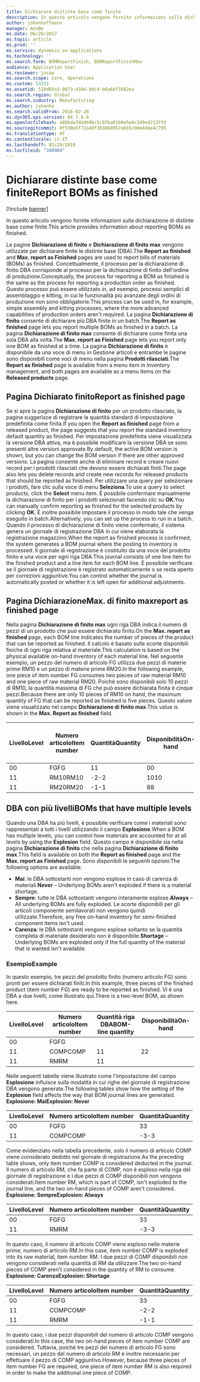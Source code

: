 ```yaml
---
title: Dichiarare distinte base come finite
description: In questo articolo vengono fornite informazioni sulla dichiarazione di distinte base come finite.
author: johanhoffmann
manager: AnnBe
ms.date: 06/20/2017
ms.topic: article
ms.prod: ''
ms.service: dynamics-ax-applications
ms.technology: ''
ms.search.form: BOMReportFinish, BOMReportFinishMax
audience: Application User
ms.reviewer: josaw
ms.search.scope: Core, Operations
ms.custom: 53251
ms.assetid: 510d05a3-0073-438d-b0c4-b6a6df1882ea
ms.search.region: Global
ms.search.industry: Manufacturing
ms.author: johanho
ms.search.validFrom: 2016-02-28
ms.dyn365.ops.version: AX 7.0.0
ms.openlocfilehash: a80bda7dd469bc5c07ba0160e5e8c349ed2137fd
ms.sourcegitcommit: 0f530e5f72a40f383868957a6b5cb0e446e4c795
ms.translationtype: HT
ms.contentlocale: it-IT
ms.lasthandoff: 01/29/2019
ms.locfileid: "340984"
---
```

# <a name="report-boms-as-finished"></a><span data-ttu-id="149a9-103">Dichiarare distinte base come finite</span><span class="sxs-lookup"><span data-stu-id="149a9-103">Report BOMs as finished</span></span>

[!include [banner](../includes/banner.md)]

<span data-ttu-id="149a9-104">In questo articolo vengono fornite informazioni sulla dichiarazione di distinte base come finite.</span><span class="sxs-lookup"><span data-stu-id="149a9-104">This article provides information about reporting BOMs as finished.</span></span>

<span data-ttu-id="149a9-105">Le pagine **Dichiarazione di finito** e **Dichiarazione di finito max** vengono utilizzate per dichiarare finite le distinte base (DBA).</span><span class="sxs-lookup"><span data-stu-id="149a9-105">The **Report as finished** and **Max. report as Finished** pages are used to report bills of materials (BOMs) as finished.</span></span> <span data-ttu-id="149a9-106">Concettualmente, il processo per la dichiarazione di finito DBA corrisponde al processo per la dichiarazione di finito dell'ordine di produzione.</span><span class="sxs-lookup"><span data-stu-id="149a9-106">Conceptually, the process for reporting a BOM as finished is the same as the process for reporting a production order as finished.</span></span> <span data-ttu-id="149a9-107">Questo processo può essere utilizzato in, ad esempio, processi semplici di assemblaggio e kitting, in cui le funzionalità più avanzate degli ordini di produzione non sono obbligatorie.</span><span class="sxs-lookup"><span data-stu-id="149a9-107">This process can be used in, for example, simple assembly and kitting processes, where the more advanced capabilities of production orders aren't required.</span></span> <span data-ttu-id="149a9-108">La pagina **Dichiarazione di finito** consente di dichiarare più DBA finite in un batch.</span><span class="sxs-lookup"><span data-stu-id="149a9-108">The **Report as finished** page lets you report multiple BOMs as finished in a batch.</span></span> <span data-ttu-id="149a9-109">La pagina **Dichiarazione di finito max** consente di dichiarare come finita una sola DBA alla volta.</span><span class="sxs-lookup"><span data-stu-id="149a9-109">The **Max. report as Finished** page lets you report only one BOM as finished at a time.</span></span> <span data-ttu-id="149a9-110">La pagina  **Dichiarazione di finito** è disponibile da una voce di menu in Gestione articoli e entrambe le pagine sono disponibili come voci di menu nella pagina **Prodotti rilasciati**.</span><span class="sxs-lookup"><span data-stu-id="149a9-110">The **Report as finished** page is available from a menu item in Inventory management, and both pages are available as a menu items on the **Released products** page.</span></span>

## <a name="report-as-finished-page"></a><span data-ttu-id="149a9-111">Pagina Dichiarato finito</span><span class="sxs-lookup"><span data-stu-id="149a9-111">Report as finished page</span></span>
<span data-ttu-id="149a9-112">Se si apre la pagina **Dichiarazione di finito** per un prodotto rilasciato, la pagina suggerisce di registrare la quantità standard di impostazione predefinita come finita.</span><span class="sxs-lookup"><span data-stu-id="149a9-112">If you open the **Report as finished** page from a released product, the page suggests that you report the standard inventory default quantity as finished.</span></span> <span data-ttu-id="149a9-113">Per impostazione predefinita viene visualizzata la versione DBA attiva, ma è possibile modificare la versione DBA se sono presenti altre versioni approvate.</span><span class="sxs-lookup"><span data-stu-id="149a9-113">By default, the active BOM version is shown, but you can change the BOM version if there are other approved versions.</span></span> <span data-ttu-id="149a9-114">La pagina consente anche di eliminare record e creare nuovi record per i prodotti rilasciati che devono essere dichiarati finiti.</span><span class="sxs-lookup"><span data-stu-id="149a9-114">The page also lets you delete records and create new records for released products that should be reported as finished.</span></span> <span data-ttu-id="149a9-115">Per utilizzare una query per selezionare i prodotti, fare clic sulla voce di menu **Seleziona**.</span><span class="sxs-lookup"><span data-stu-id="149a9-115">To use a query to select products, click the **Select** menu item.</span></span> <span data-ttu-id="149a9-116">È possibile confermare manualmente la dichiarazione di finito per i prodotti selezionati facendo clic su **OK**.</span><span class="sxs-lookup"><span data-stu-id="149a9-116">You can manually confirm reporting as finished for the selected products by clicking **OK**.</span></span> <span data-ttu-id="149a9-117">È inoltre possibile impostare il processo in modo tale che venga eseguito in batch.</span><span class="sxs-lookup"><span data-stu-id="149a9-117">Alternatively, you can set up the process to run in a batch.</span></span> <span data-ttu-id="149a9-118">Quando il processo di dichiarazione di finito viene confermato, il sistema genera un giornale di registrazione DBA in cui viene elaborata la registrazione magazzino.</span><span class="sxs-lookup"><span data-stu-id="149a9-118">When the report as finished process is confirmed, the system generates a BOM journal where the posting to inventory is processed.</span></span> <span data-ttu-id="149a9-119">Il giornale di registrazione è costituito da una voce del prodotto finito e una voce per ogni riga DBA.</span><span class="sxs-lookup"><span data-stu-id="149a9-119">This journal consists of one line item for the finished product and a line item for each BOM line.</span></span> <span data-ttu-id="149a9-120">È possibile verificare se il giornale di registrazione è registrato automaticamente o se resta aperto per correzioni aggiuntive.</span><span class="sxs-lookup"><span data-stu-id="149a9-120">You can control whether the journal is automatically posted or whether it is left open for additional adjustments.</span></span>

## <a name="max-report-as-finished-page"></a><span data-ttu-id="149a9-121">Pagina Dichiarazione</span><span class="sxs-lookup"><span data-stu-id="149a9-121">Max.</span></span> <span data-ttu-id="149a9-122">di finito max</span><span class="sxs-lookup"><span data-stu-id="149a9-122">report as finished page</span></span>
<span data-ttu-id="149a9-123">Nella pagina **Dichiarazione di finito max** ogni riga DBA indica il numero di pezzi di un prodotto che può essere dichiarato finito.</span><span class="sxs-lookup"><span data-stu-id="149a9-123">On the **Max. report as finished** page, each BOM line indicates the number of pieces of the product that can be reported as finished.</span></span> <span data-ttu-id="149a9-124">Il calcolo è basato sulle scorte disponibili fisiche di ogni riga relativa al materiale.</span><span class="sxs-lookup"><span data-stu-id="149a9-124">This calculation is based on the physical available on-hand inventory of each material line.</span></span> <span data-ttu-id="149a9-125">Nel seguente esempio, un pezzo del numero di articolo FG utilizza due pezzi di materie prime RM10 e un pezzo di materie prime RM20.</span><span class="sxs-lookup"><span data-stu-id="149a9-125">In the following example, one piece of item number FG consumes two pieces of raw material RM10 and one piece of raw material RM20.</span></span> <span data-ttu-id="149a9-126">Poiché sono disponibili solo 10 pezzi di RM10, la quantità massima di FG che può essere dichiarata finita è cinque pezzi.</span><span class="sxs-lookup"><span data-stu-id="149a9-126">Because there are only 10 pieces of RM10 on hand, the maximum quantity of FG that can be reported as finished is five pieces.</span></span> <span data-ttu-id="149a9-127">Questo valore viene visualizzato nel campo **Dichiarazione di finito max**.</span><span class="sxs-lookup"><span data-stu-id="149a9-127">This value is shown in the **Max. Report as finished** field.</span></span>

| <span data-ttu-id="149a9-128">Livello</span><span class="sxs-lookup"><span data-stu-id="149a9-128">Level</span></span> | <span data-ttu-id="149a9-129">Numero articolo</span><span class="sxs-lookup"><span data-stu-id="149a9-129">Item number</span></span> | <span data-ttu-id="149a9-130">Quantità</span><span class="sxs-lookup"><span data-stu-id="149a9-130">Quantity</span></span> | <span data-ttu-id="149a9-131">Disponibilità</span><span class="sxs-lookup"><span data-stu-id="149a9-131">On-hand</span></span> | <span data-ttu-id="149a9-132">Pagina Dichiarazione</span><span class="sxs-lookup"><span data-stu-id="149a9-132">Max.</span></span> <span data-ttu-id="149a9-133">di finito max</span><span class="sxs-lookup"><span data-stu-id="149a9-133">Report as finished</span></span> |
|-------|-------------|----------|---------|-------------------------|
| <span data-ttu-id="149a9-134">0</span><span class="sxs-lookup"><span data-stu-id="149a9-134">0</span></span>     | <span data-ttu-id="149a9-135">FG</span><span class="sxs-lookup"><span data-stu-id="149a9-135">FG</span></span>          |  <span data-ttu-id="149a9-136">1</span><span class="sxs-lookup"><span data-stu-id="149a9-136">1</span></span>       | <span data-ttu-id="149a9-137">0</span><span class="sxs-lookup"><span data-stu-id="149a9-137">0</span></span>       | <span data-ttu-id="149a9-138">5</span><span class="sxs-lookup"><span data-stu-id="149a9-138">5</span></span>                       |
| <span data-ttu-id="149a9-139">1</span><span class="sxs-lookup"><span data-stu-id="149a9-139">1</span></span>     | <span data-ttu-id="149a9-140">RM10</span><span class="sxs-lookup"><span data-stu-id="149a9-140">RM10</span></span>        | <span data-ttu-id="149a9-141">-2</span><span class="sxs-lookup"><span data-stu-id="149a9-141">-2</span></span>       | <span data-ttu-id="149a9-142">10</span><span class="sxs-lookup"><span data-stu-id="149a9-142">10</span></span>      | <span data-ttu-id="149a9-143">5</span><span class="sxs-lookup"><span data-stu-id="149a9-143">5</span></span>                       |
| <span data-ttu-id="149a9-144">1</span><span class="sxs-lookup"><span data-stu-id="149a9-144">1</span></span>     | <span data-ttu-id="149a9-145">RM20</span><span class="sxs-lookup"><span data-stu-id="149a9-145">RM20</span></span>        | <span data-ttu-id="149a9-146">-1</span><span class="sxs-lookup"><span data-stu-id="149a9-146">-1</span></span>       |  <span data-ttu-id="149a9-147">8</span><span class="sxs-lookup"><span data-stu-id="149a9-147">8</span></span>      | <span data-ttu-id="149a9-148">8</span><span class="sxs-lookup"><span data-stu-id="149a9-148">8</span></span>                       |

## <a name="boms-that-have-multiple-levels"></a><span data-ttu-id="149a9-149">DBA con più livelli</span><span class="sxs-lookup"><span data-stu-id="149a9-149">BOMs that have multiple levels</span></span>
<span data-ttu-id="149a9-150">Quando una DBA ha più livelli, è possibile verificare come i materiali sono rappresentati a tutti i livelli utilizzando il campo **Esplosione**.</span><span class="sxs-lookup"><span data-stu-id="149a9-150">When a BOM has multiple levels, you can control how materials are accounted for at all levels by using the **Explosion** field.</span></span> <span data-ttu-id="149a9-151">Questo campo è disponibile sia nella pagina **Dichiarazione di finito** che nella pagina **Dichiarazione di finito max**.</span><span class="sxs-lookup"><span data-stu-id="149a9-151">This field is available on both the **Report as finished** page and the **Max. report as Finished** page.</span></span> <span data-ttu-id="149a9-152">Sono disponibili le seguenti opzioni:</span><span class="sxs-lookup"><span data-stu-id="149a9-152">The following options are available:</span></span>

-   <span data-ttu-id="149a9-153">**Mai**: le DBA sottostanti non vengono esplose in caso di carenza di materiali.</span><span class="sxs-lookup"><span data-stu-id="149a9-153">**Never** – Underlying BOMs aren't exploded if there is a material shortage.</span></span>
-   <span data-ttu-id="149a9-154">**Sempre**: tutte le DBA sottostanti vengono interamente esplose.</span><span class="sxs-lookup"><span data-stu-id="149a9-154">**Always** – All underlying BOMs are fully exploded.</span></span> <span data-ttu-id="149a9-155">Le scorte disponibili per gli articoli componente semilavorati non vengono quindi utilizzate.</span><span class="sxs-lookup"><span data-stu-id="149a9-155">Therefore, any free on-hand inventory for semi-finished component items isn't used.</span></span>
-   <span data-ttu-id="149a9-156">**Carenza**: le DBA sottostanti vengono esplose soltanto se la quantità completa di materiale desiderato non è disponibile.</span><span class="sxs-lookup"><span data-stu-id="149a9-156">**Shortage** – Underlying BOMs are exploded only if the full quantity of the material that is wanted isn't available.</span></span>

### <a name="example"></a><span data-ttu-id="149a9-157">Esempio</span><span class="sxs-lookup"><span data-stu-id="149a9-157">Example</span></span>

<span data-ttu-id="149a9-158">In questo esempio, tre pezzi del prodotto finito (numero articolo FG) sono pronti per essere dichiarati finiti.</span><span class="sxs-lookup"><span data-stu-id="149a9-158">In this example, three pieces of the finished product (item number FG) are ready to be reported as finished.</span></span> <span data-ttu-id="149a9-159">Vi è una DBA a due livelli, come illustrato qui.</span><span class="sxs-lookup"><span data-stu-id="149a9-159">There is a two-level BOM, as shown here.</span></span>

| <span data-ttu-id="149a9-160">Livello</span><span class="sxs-lookup"><span data-stu-id="149a9-160">Level</span></span> | <span data-ttu-id="149a9-161">Numero articolo</span><span class="sxs-lookup"><span data-stu-id="149a9-161">Item number</span></span> | <span data-ttu-id="149a9-162">Quantità riga DBA</span><span class="sxs-lookup"><span data-stu-id="149a9-162">BOM-line quantity</span></span> | <span data-ttu-id="149a9-163">Disponibilità</span><span class="sxs-lookup"><span data-stu-id="149a9-163">On-hand</span></span> |
|-------|-------------|-------------------|---------|
| <span data-ttu-id="149a9-164">0</span><span class="sxs-lookup"><span data-stu-id="149a9-164">0</span></span>     | <span data-ttu-id="149a9-165">FG</span><span class="sxs-lookup"><span data-stu-id="149a9-165">FG</span></span>          |                   |         |
| <span data-ttu-id="149a9-166">1</span><span class="sxs-lookup"><span data-stu-id="149a9-166">1</span></span>     | <span data-ttu-id="149a9-167">COMP</span><span class="sxs-lookup"><span data-stu-id="149a9-167">COMP</span></span>        | <span data-ttu-id="149a9-168">1</span><span class="sxs-lookup"><span data-stu-id="149a9-168">1</span></span>                 | <span data-ttu-id="149a9-169">2</span><span class="sxs-lookup"><span data-stu-id="149a9-169">2</span></span>       |
| <span data-ttu-id="149a9-170">1</span><span class="sxs-lookup"><span data-stu-id="149a9-170">1</span></span>     | <span data-ttu-id="149a9-171">RM</span><span class="sxs-lookup"><span data-stu-id="149a9-171">RM</span></span>          | <span data-ttu-id="149a9-172">1</span><span class="sxs-lookup"><span data-stu-id="149a9-172">1</span></span>                 |         |

<span data-ttu-id="149a9-173">Nelle seguenti tabelle viene illustrato come l'impostazione del campo **Esplosione** influisce sulla modalità in cui righe del giornale di registrazione DBA vengono generate.</span><span class="sxs-lookup"><span data-stu-id="149a9-173">The following tables show how the setting of the **Explosion** field affects the way that BOM journal lines are generated.</span></span> <span data-ttu-id="149a9-174">**Esplosione: Mai**</span><span class="sxs-lookup"><span data-stu-id="149a9-174">**Explosion: Never**</span></span>

| <span data-ttu-id="149a9-175">Livello</span><span class="sxs-lookup"><span data-stu-id="149a9-175">Level</span></span> | <span data-ttu-id="149a9-176">Numero articolo</span><span class="sxs-lookup"><span data-stu-id="149a9-176">Item number</span></span> | <span data-ttu-id="149a9-177">Quantità</span><span class="sxs-lookup"><span data-stu-id="149a9-177">Quantity</span></span> |
|-------|-------------|----------|
| <span data-ttu-id="149a9-178">0</span><span class="sxs-lookup"><span data-stu-id="149a9-178">0</span></span>     | <span data-ttu-id="149a9-179">FG</span><span class="sxs-lookup"><span data-stu-id="149a9-179">FG</span></span>          | <span data-ttu-id="149a9-180">3</span><span class="sxs-lookup"><span data-stu-id="149a9-180">3</span></span>        |
| <span data-ttu-id="149a9-181">1</span><span class="sxs-lookup"><span data-stu-id="149a9-181">1</span></span>     | <span data-ttu-id="149a9-182">COMP</span><span class="sxs-lookup"><span data-stu-id="149a9-182">COMP</span></span>        | <span data-ttu-id="149a9-183">-3</span><span class="sxs-lookup"><span data-stu-id="149a9-183">-3</span></span>       |

<span data-ttu-id="149a9-184">Come evidenziato nella tabella precedente, solo il numero di articolo COMP  viene considerato dedotto nel giornale di registrazione.</span><span class="sxs-lookup"><span data-stu-id="149a9-184">As the preceding table shows, only item number COMP is considered deducted in the journal.</span></span> <span data-ttu-id="149a9-185">Il numero di articolo RM, che fa parte di COMP, non è esploso nella riga del giornale di registrazione e i due pezzi di COMP disponibili non vengono considerati.</span><span class="sxs-lookup"><span data-stu-id="149a9-185">Item number RM, which is part of COMP, isn't exploded to the journal line, and the two on-hand pieces of COMP aren't considered.</span></span> <span data-ttu-id="149a9-186">**Esplosione: Sempre**</span><span class="sxs-lookup"><span data-stu-id="149a9-186">**Explosion: Always**</span></span>

| <span data-ttu-id="149a9-187">Livello</span><span class="sxs-lookup"><span data-stu-id="149a9-187">Level</span></span> | <span data-ttu-id="149a9-188">Numero articolo</span><span class="sxs-lookup"><span data-stu-id="149a9-188">Item number</span></span> | <span data-ttu-id="149a9-189">Quantità</span><span class="sxs-lookup"><span data-stu-id="149a9-189">Quantity</span></span> |
|-------|-------------|----------|
| <span data-ttu-id="149a9-190">0</span><span class="sxs-lookup"><span data-stu-id="149a9-190">0</span></span>     | <span data-ttu-id="149a9-191">FG</span><span class="sxs-lookup"><span data-stu-id="149a9-191">FG</span></span>          | <span data-ttu-id="149a9-192">3</span><span class="sxs-lookup"><span data-stu-id="149a9-192">3</span></span>        |
| <span data-ttu-id="149a9-193">1</span><span class="sxs-lookup"><span data-stu-id="149a9-193">1</span></span>     | <span data-ttu-id="149a9-194">RM</span><span class="sxs-lookup"><span data-stu-id="149a9-194">RM</span></span>          | <span data-ttu-id="149a9-195">-3</span><span class="sxs-lookup"><span data-stu-id="149a9-195">-3</span></span>       |

<span data-ttu-id="149a9-196">In questo caso, il numero di articolo COMP viene esploso nelle materie prime, numero di articolo RM.</span><span class="sxs-lookup"><span data-stu-id="149a9-196">In this case, item number COMP is exploded into its raw material, item number RM.</span></span> <span data-ttu-id="149a9-197">I due pezzi di COMP disponibili non vengono considerati nella quantità di RM da utilizzare.</span><span class="sxs-lookup"><span data-stu-id="149a9-197">The two on-hand pieces of COMP aren't considered in the quantity of RM to consume.</span></span> <span data-ttu-id="149a9-198">**Esplosione: Carenza**</span><span class="sxs-lookup"><span data-stu-id="149a9-198">**Explosion: Shortage**</span></span>

| <span data-ttu-id="149a9-199">Livello</span><span class="sxs-lookup"><span data-stu-id="149a9-199">Level</span></span> | <span data-ttu-id="149a9-200">Numero articolo</span><span class="sxs-lookup"><span data-stu-id="149a9-200">Item number</span></span> | <span data-ttu-id="149a9-201">Quantità</span><span class="sxs-lookup"><span data-stu-id="149a9-201">Quantity</span></span> |
|-------|-------------|----------|
| <span data-ttu-id="149a9-202">0</span><span class="sxs-lookup"><span data-stu-id="149a9-202">0</span></span>     | <span data-ttu-id="149a9-203">FG</span><span class="sxs-lookup"><span data-stu-id="149a9-203">FG</span></span>          | <span data-ttu-id="149a9-204">3</span><span class="sxs-lookup"><span data-stu-id="149a9-204">3</span></span>        |
| <span data-ttu-id="149a9-205">1</span><span class="sxs-lookup"><span data-stu-id="149a9-205">1</span></span>     | <span data-ttu-id="149a9-206">COMP</span><span class="sxs-lookup"><span data-stu-id="149a9-206">COMP</span></span>        | <span data-ttu-id="149a9-207">-2</span><span class="sxs-lookup"><span data-stu-id="149a9-207">-2</span></span>       |
| <span data-ttu-id="149a9-208">1</span><span class="sxs-lookup"><span data-stu-id="149a9-208">1</span></span>     | <span data-ttu-id="149a9-209">RM</span><span class="sxs-lookup"><span data-stu-id="149a9-209">RM</span></span>          | <span data-ttu-id="149a9-210">-1</span><span class="sxs-lookup"><span data-stu-id="149a9-210">-1</span></span>       |

<span data-ttu-id="149a9-211">In questo caso, i due pezzi disponibili del numero di articolo COMP vengono considerati.</span><span class="sxs-lookup"><span data-stu-id="149a9-211">In this case, the two on-hand pieces of item number COMP are considered.</span></span> <span data-ttu-id="149a9-212">Tuttavia, poiché tre pezzi del numero di articolo FG sono necessari, un pezzo del numero di articolo RM è inoltre necessario per effettuare il pezzo di COMP aggiuntivo.</span><span class="sxs-lookup"><span data-stu-id="149a9-212">However, because three pieces of item number FG are required, one piece of item number RM is also required in order to make the additional one piece of COMP.</span></span>



